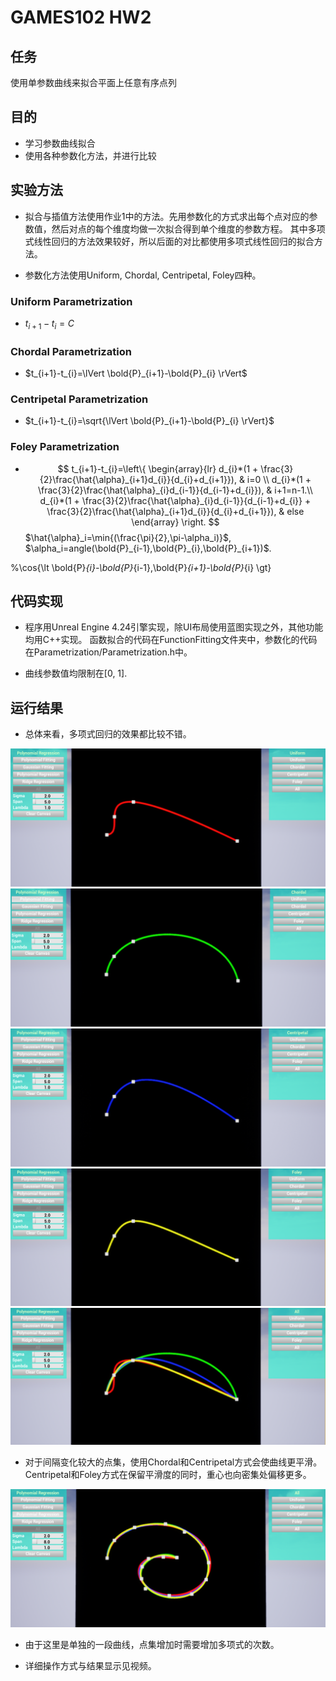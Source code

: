 # GAMES102 HW2

## 任务

使用单参数曲线来拟合平面上任意有序点列

## 目的

- 学习参数曲线拟合
- 使用各种参数化方法，并进行比较

## 实验方法

- 拟合与插值方法使用作业1中的方法。先用参数化的方式求出每个点对应的参数值，然后对点的每个维度均做一次拟合得到单个维度的参数方程。
  其中多项式线性回归的方法效果较好，所以后面的对比都使用多项式线性回归的拟合方法。
  
- 参数化方法使用Uniform, Chordal, Centripetal, Foley四种。

### Uniform Parametrization

- $t_{i+1}-t_{i}=C$

### Chordal Parametrization

- $t_{i+1}-t_{i}=\lVert \bold{P}_{i+1}-\bold{P}_{i} \rVert$

### Centripetal Parametrization

- $t_{i+1}-t_{i}=\sqrt{\lVert \bold{P}_{i+1}-\bold{P}_{i} \rVert}$

### Foley Parametrization

- $$
t_{i+1}-t_{i}=\left\{
             \begin{array}{lr}
             d_{i}*(1 + \frac{3}{2}\frac{\hat{\alpha}_{i+1}d_{i}}{d_{i}+d_{i+1}}), & i=0 \\
             d_{i}*(1 + \frac{3}{2}\frac{\hat{\alpha}_{i}d_{i-1}}{d_{i-1}+d_{i}}), & i+1=n-1.\\
             d_{i}*(1 + \frac{3}{2}\frac{\hat{\alpha}_{i}d_{i-1}}{d_{i-1}+d_{i}} + \frac{3}{2}\frac{\hat{\alpha}_{i+1}d_{i}}{d_{i}+d_{i+1}}), & else
             \end{array}
\right.
$$
  $\hat{\alpha}_i=\min{(\frac{\pi}{2},\pi-\alpha_i)}$,
  $\alpha_i=angle(\bold{P}_{i-1},\bold{P}_{i},\bold{P}_{i+1})$.
  
%\cos{\lt \bold{P}_{i}-\bold{P}_{i-1},\bold{P}_{i+1}-\bold{P}_{i} \gt}
  
  
## 代码实现

- 程序用Unreal Engine 4.24引擎实现，除UI布局使用蓝图实现之外，其他功能均用C++实现。
  函数拟合的代码在FunctionFitting文件夹中，参数化的代码在Parametrization/Parametrization.h中。

- 曲线参数值均限制在[0, 1].

## 运行结果

- 总体来看，多项式回归的效果都比较不错。

![Fitting1](./Figures/Figure-Fitting1.PNG)
![Fitting2](./Figures/Figure-Fitting2.PNG)
![Fitting3](./Figures/Figure-Fitting3.PNG)
![Fitting4](./Figures/Figure-Fitting4.PNG)
![Fitting5](./Figures/Figure-Fitting5.PNG)

- 对于间隔变化较大的点集，使用Chordal和Centripetal方式会使曲线更平滑。Centripetal和Foley方式在保留平滑度的同时，重心也向密集处偏移更多。
  
![Fitting6](./Figures/Figure-Fitting6.PNG)

- 由于这里是单独的一段曲线，点集增加时需要增加多项式的次数。

- 详细操作方式与结果显示见视频。
